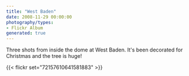 ```yaml
---
title: "West Baden"
date: 2008-11-29 00:00:00
photography/types:
- Flickr Album
generated: true
---
```

Three shots from inside the dome at West Baden.  It's been decorated for Christmas and the tree is huge!

{{< flickr set="72157610641581883" >}}
